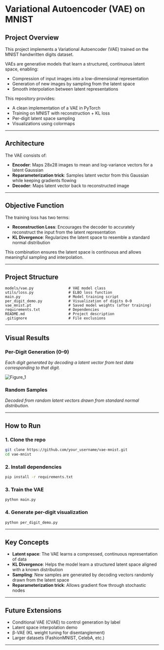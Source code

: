 # Variational Autoencoder (VAE) on MNIST

## Project Overview

This project implements a Variational Autoencoder (VAE) trained on the MNIST handwritten digits dataset.

VAEs are generative models that learn a structured, continuous latent space, enabling:

- Compression of input images into a low-dimensional representation
- Generation of new images by sampling from the latent space
- Smooth interpolation between latent representations

This repository provides:

- A clean implementation of a VAE in PyTorch
- Training on MNIST with reconstruction + KL loss
- Per-digit latent space sampling
- Visualizations using colormaps

---

## Architecture

The VAE consists of:

- **Encoder**: Maps 28x28 images to mean and log-variance vectors for a latent Gaussian
- **Reparameterization trick**: Samples latent vector from this Gaussian while keeping gradients flowing
- **Decoder**: Maps latent vector back to reconstructed image

---

## Objective Function

The training loss has two terms:

- **Reconstruction Loss**: Encourages the decoder to accurately reconstruct the input from the latent representation
- **KL Divergence**: Regularizes the latent space to resemble a standard normal distribution

This combination ensures the latent space is continuous and allows meaningful sampling and interpolation.

---

## Project Structure

```
models/vae.py                # VAE model class
utils/loss.py                # ELBO loss function
main.py                      # Model training script
per_digit_demo.py            # Visualization of digits 0–9
vae_mnist.pt                 # Saved model weights (after training)
requirements.txt             # Dependencies
README.md                    # Project description
.gitignore                   # File exclusions
```

---

## Visual Results

### Per-Digit Generation (0–9)

*Each digit generated by decoding a latent vector from test data corresponding to that digit.*

![Figure_1](https://github.com/user-attachments/assets/1b6613d7-9331-43ac-8afe-4909768e530c)


### Random Samples

*Decoded from random latent vectors drawn from standard normal distribution.*



---

## How to Run

### 1. Clone the repo

```bash
git clone https://github.com/your_username/vae-mnist.git
cd vae-mnist
```

### 2. Install dependencies

```bash
pip install -r requirements.txt
```

### 3. Train the VAE

```bash
python main.py
```

### 4. Generate per-digit visualization

```bash
python per_digit_demo.py
```

---

## Key Concepts

- **Latent space**: The VAE learns a compressed, continuous representation of data
- **KL Divergence**: Helps the model learn a structured latent space aligned with a known distribution
- **Sampling**: New samples are generated by decoding vectors randomly drawn from the latent space
- **Reparameterization trick**: Allows gradient flow through stochastic nodes

---

## Future Extensions

- Conditional VAE (CVAE) to control generation by label
- Latent space interpolation demo
- β-VAE (KL weight tuning for disentanglement)
- Larger datasets (FashionMNIST, CelebA, etc.)

---
